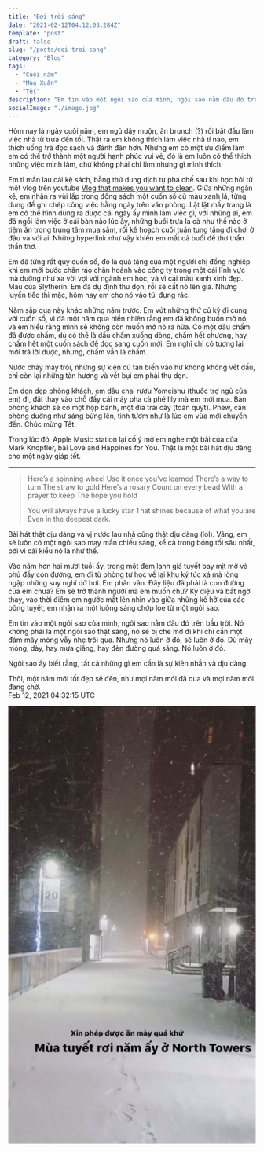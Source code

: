 ```yaml
---
title: "Đợi trời sáng"
date: "2021-02-12T04:12:03.284Z"
template: "post"
draft: false
slug: "/posts/doi-troi-sang"
category: "Blog"
tags:
  - "Cuối năm"
  - "Mùa Xuân"
  - "Tết"
description: "Em tin vào một ngôi sao của mình, ngôi sao nằm đâu đó trên bầu trời. Nó không phải là một ngôi sao thật sáng, nó sẽ bị che mờ đi khi chỉ cần một đám mây mỏng vẫy nhẹ trôi qua. Nhưng nó luôn ở đó, sẽ luôn ở đó. Dù mây mỏng, dày, hay mưa giăng, hay đèn đường quá sáng. Nó luôn ở đó."
socialImage: "./image.jpg"
---
```


Hôm nay là ngày cuối năm, em ngủ dậy muộn, ăn brunch (?) rồi bắt đầu làm việc nhà từ trưa đến tối. Thật ra em không thích làm việc nhà tí nào, em thích uống trà đọc sách và đánh đàn hơn. Nhưng em có một ưu điểm làm em có thể trở thành một người hạnh phúc vui vẻ, đó là em luôn có thể thích những việc mình làm, chứ không phải chỉ làm nhưng gì mình thích. 

Em tỉ mẩn lau cái kệ sách, bằng thứ dung dịch tự pha chế sau khi học hỏi từ một vlog trên youtube [Vlog that makes you want to clean](https://www.youtube.com/watch?v=M_35QbazHsk&ab_channel=%ED%95%B4%EA%B7%B8%EB%A6%B0%EB%8B%AChaegreendal). Giữa những ngăn kệ, em nhận ra vùi lấp trong đống sách một cuốn số cũ màu xanh lá, từng dung để ghi chép công việc hằng ngày trên văn phòng. Lật lật mấy trang là em có thể hình dung ra được cái ngày ấy mình làm việc gì, với những ai, em đã ngồi làm việc ở cái bàn nào lúc ấy, những buổi trưa la cà như thế nào ở tiệm ăn trong trung tâm mua sắm, rồi kế hoạch cuối tuần tung tăng đi chơi ở đâu và với ai. Những hyperlink như vậy khiến em mất cả buổi để thơ thẩn thẩn thơ.

Em đã từng rất quý cuốn sổ, đó là quà tặng của một người chị đồng nghiệp khi em mới bước chân ráo chân hoảnh vào công ty trong một cái lĩnh vực mà dường như xa vời vợi với ngành em học, và vì cái màu xanh xinh đẹp. Màu của Slytherin. Em đã dự định thu dọn, rồi sẽ cất nó lên giá. Nhưng luyến tiếc thì mặc, hôm nay em cho nó vào túi đựng rác. 

Năm sắp qua này khác những năm trước. Em vứt những thứ cũ kỹ đi cùng với cuốn sổ, vì đã một năm qua hiển nhiên rằng em đã không buồn mở nó, và em hiểu rằng mình sẽ không còn muốn mở nó ra nữa. Có một dấu chấm đã được chấm, dù có thể là dấu chấm xuống dòng, chấm hết chương, hay chấm hết một cuốn sách để đọc sang cuốn mới. Em nghĩ chỉ có tương lai mới trả lời được, nhưng, chấm vẫn là chấm. 

Nước chảy mây trôi, những sự kiện cũ tan biến vào hư không không vết dấu, chỉ còn lại những tàn hương và vết bụi em phải thu dọn.
 
Em dọn dẹp phòng khách, em dấu chai rượu Yomeishu (thuốc trợ ngủ của em) đi, đặt thay vào chỗ đấy cái máy pha cà phê Illy mà em mới mua. Bàn phòng khách sẽ có một hộp bánh, một đĩa trái cây (toàn quýt). Phew, căn phòng dường như sáng bừng lên, tinh tươm như là lúc em vừa mới chuyển đến. Chúc mừng Tết. 

Trong lúc đó, Apple Music station lại cố ý mở em nghe một bài của của Mark Knopfler, bài Love and Happines for You. Thật là một bài hát dịu dàng cho một ngày giáp tết.

***
> Here’s a spinning wheel
> Use it once you’ve learned
> There’s a way to turn
> The straw to gold
> Here’s a rosary
> Count on every bead
> With a prayer to keep
> The hope you hold
>
> You will always have a lucky star
> That shines because of what you are
> Even in the deepest dark.
>

Bài hát thật dịu dàng và vị nước lau nhà cũng thật dịu dàng (lol). Vâng, em sẽ luôn có một ngôi sao may mắn chiếu sáng, kể cả trong bóng tối sâu nhất, bởi vì cái kiểu nó là như thế.

Vào năm hơn hai mươi tuổi ấy, trong một đem lạnh giá tuyết bay mịt mờ và phủ đầy con đường, em đi từ phòng tự học về lại khu ký túc xá mà lòng ngập những suy nghĩ dở hơi. Em phân vân. Đây liệu đã phải là con đường của em chưa? Em sẽ trở thành người mà em muốn chứ? Kỳ diệu và bất ngờ thay, vào thời điểm em ngước mắt lên nhìn vào giữa những kẽ hở của các bông tuyết, em nhận ra một luồng sáng chớp lòe từ một ngôi sao.  

Em tin vào một ngôi sao của mình, ngôi sao nằm đâu đó trên bầu trời. Nó không phải là một ngôi sao thật sáng, nó sẽ bị che mờ đi khi chỉ cần một đám mây mỏng vẫy nhẹ trôi qua. Nhưng nó luôn ở đó, sẽ luôn ở đó. Dù mây mỏng, dày, hay mưa giăng, hay đèn đường quá sáng. Nó luôn ở đó. 

Ngôi sao ấy biết rằng, tất cả những gì em cần là sự kiên nhẫn và dịu dàng.   

Thôi, một năm mới tốt đẹp sẽ đến, như mọi năm mới đã qua và mọi năm mới đang chờ.   
Feb 12, 2021 04:32:15 UTC 

![that-snow-day.jpg](./that-snow-day.jpg)


